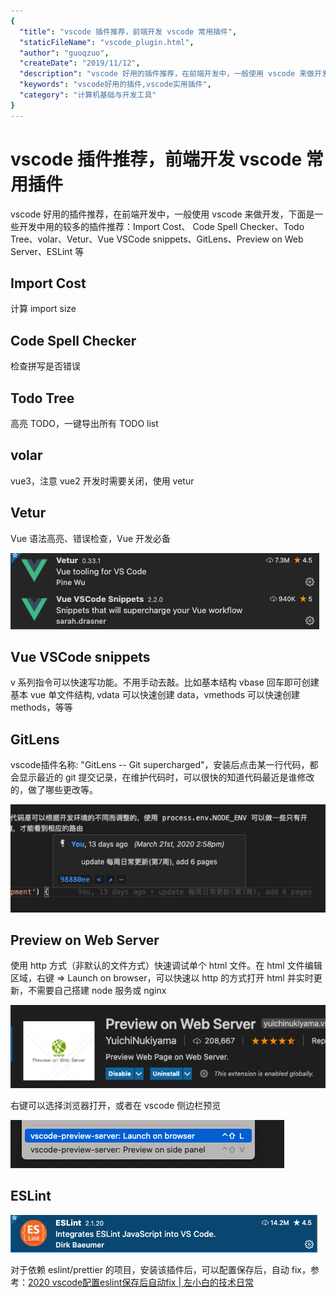 ```yaml
---
{
  "title": "vscode 插件推荐，前端开发 vscode 常用插件",
  "staticFileName": "vscode_plugin.html",
  "author": "guoqzuo",
  "createDate": "2019/11/12",
  "description": "vscode 好用的插件推荐，在前端开发中，一般使用 vscode 来做开发，下面是一些开发中用的较多的插件推荐：Vetur、Vue VSCode snippets、GitLens、Preview on Web Server、ESLint 等",
  "keywords": "vscode好用的插件,vscode实用插件",
  "category": "计算机基础与开发工具"
}
---
```


# vscode 插件推荐，前端开发 vscode 常用插件

vscode 好用的插件推荐，在前端开发中，一般使用 vscode 来做开发，下面是一些开发中用的较多的插件推荐：Import Cost、 Code Spell Checker、Todo Tree、volar、Vetur、Vue VSCode snippets、GitLens、Preview on Web Server、ESLint 等

## Import Cost

计算 import size

## Code Spell Checker

检查拼写是否错误

## Todo Tree

高亮 TODO，一键导出所有 TODO list

## volar

vue3，注意 vue2 开发时需要关闭，使用 vetur

## Vetur

Vue 语法高亮、错误检查，Vue 开发必备

![vetur-snippets](../../../images/blog/devtools/vetur-snippets.png)

## Vue VSCode snippets

v 系列指令可以快速写功能。不用手动去敲。比如基本结构 vbase 回车即可创建基本 vue 单文件结构, vdata 可以快速创建 data，vmethods 可以快速创建 methods，等等

## GitLens

vscode插件名称: "GitLens -- Git supercharged"，安装后点击某一行代码，都会显示最近的 git 提交记录，在维护代码时，可以很快的知道代码最近是谁修改的，做了哪些更改等。

![vscode_plugin_git.png](../../../images/blog/devtools/vscode_plugin_git.png)

## Preview on Web Server

使用 http 方式（非默认的文件方式）快速调试单个 html 文件。在 html 文件编辑区域，右键 => Launch on browser，可以快速以 http 的方式打开 html 并实时更新，不需要自己搭建 node 服务或 nginx

![preview-on-server.png](../../../images/blog/devtools/preview-on-server.png)

右键可以选择浏览器打开，或者在 vscode 侧边栏预览

![launch-on-browser.png](../../../images/blog/devtools/launch-on-browser.png)

## ESLint

![eslint_vscode_plugin](../../../images/blog/devtools/eslint_vscode_plugin.png)

对于依赖 eslint/prettier 的项目，安装该插件后，可以配置保存后，自动 fix，参考：[2020 vscode配置eslint保存后自动fix | 左小白的技术日常](http://www.zuo11.com/blog/2019/10/devtools_autofix.html)
